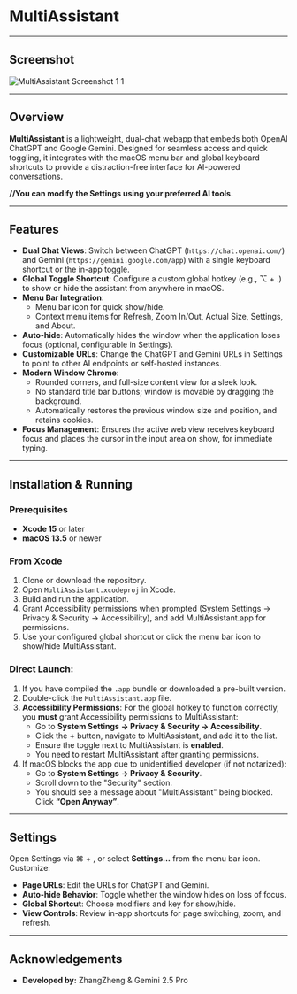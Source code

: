 # MultiAssistant

---
## Screenshot

![MultiAssistant Screenshot 1 1](https://github.com/user-attachments/assets/0b972718-7e75-4b25-9c32-7afba6101f61)



---

## Overview

**MultiAssistant** is a lightweight, dual-chat webapp that embeds both OpenAI ChatGPT and Google Gemini. Designed for seamless access and quick toggling, it integrates with the macOS menu bar and global keyboard shortcuts to provide a distraction-free interface for AI-powered conversations.

**//You can modify the Settings using your preferred AI tools.**

---

## Features

- **Dual Chat Views**: Switch between ChatGPT (`https://chat.openai.com/`) and Gemini (`https://gemini.google.com/app`) with a single keyboard shortcut or the in-app toggle.
- **Global Toggle Shortcut**: Configure a custom global hotkey (e.g., ⌥ + .) to show or hide the assistant from anywhere in macOS.
- **Menu Bar Integration**:
  - Menu bar icon for quick show/hide.
  - Context menu items for Refresh, Zoom In/Out, Actual Size, Settings, and About.
- **Auto-hide**: Automatically hides the window when the application loses focus (optional, configurable in Settings).
- **Customizable URLs**: Change the ChatGPT and Gemini URLs in Settings to point to other AI endpoints or self-hosted instances.
- **Modern Window Chrome**:
  - Rounded corners, and full-size content view for a sleek look.
  - No standard title bar buttons; window is movable by dragging the background.
  - Automatically restores the previous window size and position, and retains cookies.
- **Focus Management**: Ensures the active web view receives keyboard focus and places the cursor in the input area on show, for immediate typing.

---

## Installation & Running

### Prerequisites

- **Xcode 15** or later
- **macOS 13.5** or newer

### From Xcode

1. Clone or download the repository.
2. Open `MultiAssistant.xcodeproj` in Xcode.
3. Build and run the application.
4. Grant Accessibility permissions when prompted (System Settings → Privacy & Security → Accessibility), and add MultiAssistant.app for permissions.
5. Use your configured global shortcut or click the menu bar icon to show/hide MultiAssistant.


### Direct Launch:
1. If you have compiled the `.app` bundle or downloaded a pre-built version.
2. Double-click the `MultiAssistant.app` file.
3. **Accessibility Permissions**: For the global hotkey to function correctly, you **must** grant Accessibility permissions to MultiAssistant:
    - Go to **System Settings → Privacy & Security → Accessibility**.
    - Click the **+** button, navigate to MultiAssistant, and add it to the list.
    - Ensure the toggle next to MultiAssistant is **enabled**.
    - You need to restart MultiAssistant after granting permissions.
4. If macOS blocks the app due to unidentified developer (if not notarized):
    - Go to **System Settings → Privacy & Security**.
    - Scroll down to the "Security" section.
    - You should see a message about "MultiAssistant" being blocked. Click **“Open Anyway”**.


---

## Settings

Open Settings via ⌘ + , or select **Settings...** from the menu bar icon. Customize:

- **Page URLs**: Edit the URLs for ChatGPT and Gemini.
- **Auto-hide Behavior**: Toggle whether the window hides on loss of focus.
- **Global Shortcut**: Choose modifiers and key for show/hide.
- **View Controls**: Review in-app shortcuts for page switching, zoom, and refresh.

---

## Acknowledgements

- **Developed by:** ZhangZheng & Gemini 2.5 Pro


